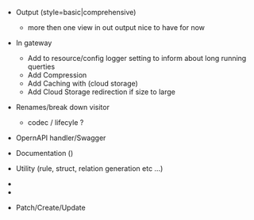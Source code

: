 

* Output (style=basic|comprehensive)
    * more then one view in out output nice to have for now
 
* In gateway
    
    - Add to resource/config logger setting to inform about long running querties 
    - Add Compression
    - Add Caching with (cloud storage) 
    - Add Cloud Storage redirection if size to large

* Renames/break down visitor
  - codec / lifecyle  ?
  

* OpernAPI handler/Swagger

* Documentation ()
* Utility (rule, struct, relation generation etc ...)
* 
* 
* Patch/Create/Update
